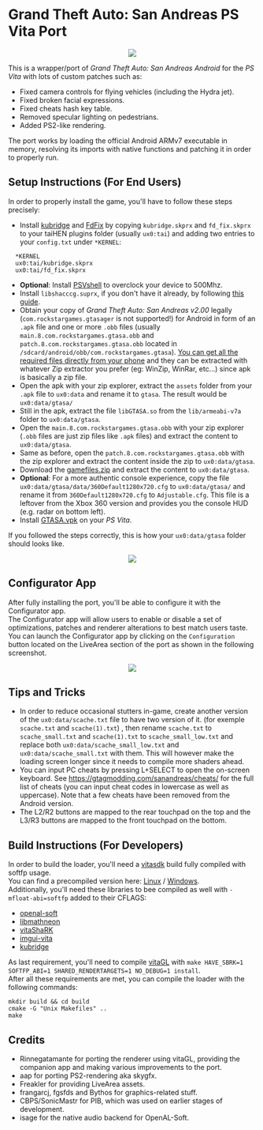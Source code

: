 # Grand Theft Auto: San Andreas PS Vita Port

<p align="center"><img src="./screenshots/game.png"></p>

This is a wrapper/port of *Grand Theft Auto: San Andreas Android* for the *PS Vita* with lots of custom patches such as:

- Fixed camera controls for flying vehicles (including the Hydra jet).
- Fixed broken facial expressions.
- Fixed cheats hash key table.
- Removed specular lighting on pedestrians.
- Added PS2-like rendering.

The port works by loading the official Android ARMv7 executable in memory, resolving its imports with native functions and patching it in order to properly run.

## Setup Instructions (For End Users)

In order to properly install the game, you'll have to follow these steps precisely:
- Install [kubridge](https://github.com/TheOfficialFloW/kubridge/releases/) and [FdFix](https://github.com/TheOfficialFloW/FdFix/releases/) by copying `kubridge.skprx` and `fd_fix.skprx` to your taiHEN plugins folder (usually `ux0:tai`) and adding two entries to your `config.txt` under `*KERNEL`:
  
```
  *KERNEL
  ux0:tai/kubridge.skprx
  ux0:tai/fd_fix.skprx
```

- **Optional**: Install [PSVshell](https://github.com/Electry/PSVshell/releases) to overclock your device to 500Mhz.
- Install `libshacccg.suprx`, if you don't have it already, by following [this guide](https://samilops2.gitbook.io/vita-troubleshooting-guide/shader-compiler/extract-libshacccg.suprx).
- Obtain your copy of *Grand Theft Auto: San Andreas v2.00* legally (`com.rockstargames.gtasager` is not supported!) for Android in form of an `.apk` file and one or more `.obb` files (usually `main.8.com.rockstargames.gtasa.obb` and `patch.8.com.rockstargames.gtasa.obb` located in `/sdcard/android/obb/com.rockstargames.gtasa`). [You can get all the required files directly from your phone](https://stackoverflow.com/questions/11012976/how-do-i-get-the-apk-of-an-installed-app-without-root-access) and they can be extracted with whatever Zip extractor you prefer (eg: WinZip, WinRar, etc...) since apk is basically a zip file.
- Open the apk with your zip explorer, extract the `assets` folder from your `.apk` file to `ux0:data` and rename it to `gtasa`. The result would be `ux0:data/gtasa/`
- Still in the apk, extract the file `libGTASA.so` from the `lib/armeabi-v7a` folder to `ux0:data/gtasa`. 
- Open the `main.8.com.rockstargames.gtasa.obb` with your zip explorer (`.obb` files are just zip files like `.apk` files) and extract the content to `ux0:data/gtasa`.
- Same as before, open the `patch.8.com.rockstargames.gtasa.obb` with the zip explorer and extract the content inside the zip to `ux0:data/gtasa`.
- Download the [gamefiles.zip](https://github.com/TheOfficialFloW/gtasa_vita/releases/download/v1.0/gamefiles.zip) and extract the content to `ux0:data/gtasa`.
- **Optional**: For a more authentic console experience, copy the file `ux0:data/gtasa/data/360Default1280x720.cfg` to `ux0:data/gtasa/` and rename it from `360Default1280x720.cfg` to `Adjustable.cfg`. This file is a leftover from the Xbox 360 version and provides you the console HUD (e.g. radar on bottom left).
- Install [GTASA.vpk](https://github.com/TheOfficialFloW/gtasa_vita/releases/download/v1.0/GTASA.vpk) on your *PS Vita*.

If you followed the steps correctly, this is how your `ux0:data/gtasa` folder should looks like.

<p align="center"><img src="./screenshots/layout.png"></p>

## Configurator App

After fully installing the port, you'll be able to configure it with the Configurator app.  
The Configurator app will allow users to enable or disable a set of optimizations, patches and renderer alterations to best match users taste.  
You can launch the Configurator app by clicking on the `Configuration` button located on the LiveArea section of the port as shown in the following screenshot.

<p align="center"><img src="./screenshots/livearea_configuration.png"></p>

## Tips and Tricks

- In order to reduce occasional stutters in-game, create another version of the `ux0:data/scache.txt` file to have two version of it. (for exemple `scache.txt` and `scache(1).txt`) , then rename `scache.txt` to `scache_small.txt` and `scache(1).txt` to `scache_small_low.txt` and replace both `ux0:data/scache_small_low.txt` and `ux0:data/scache_small.txt` with them. This will however make the loading screen longer since it needs to compile more shaders ahead.
- You can input PC cheats by pressing L+SELECT to open the on-screen keyboard. See https://gtagmodding.com/sanandreas/cheats/ for the full list of cheats (you can input cheat codes in lowercase as well as uppercase). Note that a few cheats have been removed from the Android version.
- The L2/R2 buttons are mapped to the rear touchpad on the top and the L3/R3 buttons are mapped to the front touchpad on the bottom.

## Build Instructions (For Developers)

In order to build the loader, you'll need a [vitasdk](https://github.com/vitasdk) build fully compiled with softfp usage.  
You can find a precompiled version here: [Linux](https://github.com/vitasdk/buildscripts/suites/1824103476/artifacts/35161735) / [Windows](https://github.com/vitasdk/buildscripts/suites/1836262288/artifacts/35501612).  
Additionally, you'll need these libraries to bee compiled as well with `-mfloat-abi=softfp` added to their CFLAGS:

- [openal-soft](https://github.com/isage/openal-soft/tree/vita-1.19.1)
- [libmathneon](https://github.com/Rinnegatamante/math-neon)
- [vitaShaRK](https://github.com/Rinnegatamante/vitaShaRK)
- [imgui-vita](https://github.com/Rinnegatamante/imgui-vita)
- [kubridge](https://github.com/TheOfficialFloW/kubridge)

As last requirement, you'll need to compile [vitaGL](https://github.com/Rinnegatamante/vitaGL) with `make HAVE_SBRK=1 SOFTFP_ABI=1 SHARED_RENDERTARGETS=1 NO_DEBUG=1 install`.  
After all these requirements are met, you can compile the loader with the following commands:

```
mkdir build && cd build
cmake -G "Unix Makefiles" ..
make
```

## Credits

- Rinnegatamante for porting the renderer using vitaGL, providing the companion app and making various improvements to the port.
- aap for porting PS2-rendering aka skygfx.
- Freakler for providing LiveArea assets.
- frangarcj, fgsfds and Bythos for graphics-related stuff.
- CBPS/SonicMastr for PIB, which was used on earlier stages of development.
- isage for the native audio backend for OpenAL-Soft.

